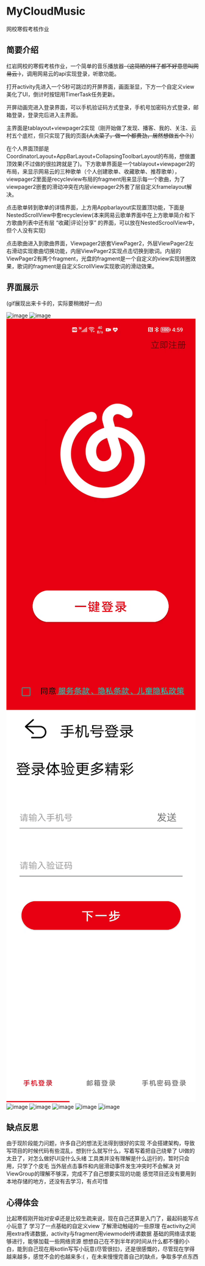 # MyCloudMusic
网校寒假考核作业

## 简要介绍

红岩网校的寒假考核作业，一个简单的音乐播放器~~（这简陋的样子都不好意思叫网易云 ）~~，调用网易云的api实现登录，听歌功能。

打开activity先进入一个5秒可跳过的开屏界面，画面渐显，下方一个自定义view美化了UI，倒计时按钮用TimerTask任务更新。

开屏动画完进入登录界面，可以手机验证码方式登录，手机号加密码方式登录，邮箱登录，登录完后进入主界面。

主界面是tablayout+viewpager2实现（刚开始做了发现、播客、我的、关注、云村五个底栏，但只实现了我的页面~~(人太菜了，做一个都费劲，居然想做五个？)~~）

在个人界面顶部是CoordinatorLayout+AppBarLayout+CollapsingToolbarLayout的布局，想做置顶效果(不过做的很拉跨就是了)。下方歌单界面是一个tablayout+viewpager2的布局，来显示网易云的三种歌单（个人创建歌单、收藏歌单、推荐歌单），viewpager2里面是recycleview布局的fragment用来显示每一个歌曲，为了viewpager2嵌套的滑动冲突在内层viewpager2外套了层自定义framelayout解决。

点击歌单转到歌单的详情界面，上方用Appbarlayout实现置顶功能，下面是NestedScrollView中套recycleview(本来网易云歌单界面中在上方歌单简介和下方歌曲列表中还有层 “收藏|评论|分享” 的界面，可以放在NestedScroolView中，但个人没有实现)

点击歌曲进入到歌曲界面，Viewpager2嵌套ViewPager2，外层ViewPager2左右滑动实现歌曲切换功能，内层ViewPager2实现点击切换到歌词。内层的ViewPager2有两个fragment，光盘的fragment是一个自定义的view实现转圈效果，歌词的fragment是自定义ScrollView实现歌词的滑动效果。
## 界面展示
(gif展现出来卡卡的，实际要稍微好一点)

![image](https://github.com/18445/MyCloudMusic/blob/master/image/open4.gif)
![image](https://github.com/18445/MyCloudMusic/blob/master/image/open3.gif)
![image](https://github.com/18445/MyCloudMusic/blob/master/image/open2.gif)
![image](https://github.com/18445/MyCloudMusic/blob/master/image/open1.gif)
![image](https://github.com/18445/MyCloudMusic/blob/master/image/home1.gif)
![image](https://github.com/18445/MyCloudMusic/blob/master/image/home3.gif)
![image](https://github.com/18445/MyCloudMusic/blob/master/image/disk3.gif)
![image](https://github.com/18445/MyCloudMusic/blob/master/image/disk2.gif)
![image](https://github.com/18445/MyCloudMusic/blob/master/image/disk1.gif)

## 缺点反思
由于现阶段能力问题，许多自己的想法无法得到很好的实现
不会搭建架构，导致写项目的时候代码有些混乱，想到什么就写什么，写着写着把自己绕晕了
UI做的太丑了，对怎么做好UI没什么头绪
工具类并没有理解是什么运行的，暂时只会用，只学了个皮毛
当外层点击事件和内层滑动事件发生冲突时不会解决
对ViewGroup的理解不够深，完成不了自己想要实现的功能
感觉项目还没有要用到本地存储的地方，还没有去学习，有点可惜
## 心得体会
比起寒假刚开始对安卓还是比较生疏来说，现在自己还算是入门了，最起码能写点小玩意了
学习了一点基础的自定义view
了解滑动触碰的一些原理
在activity之间用extra传递数据，activity与fragment用viewmodel传递数据
基础的网络请求能够进行，能够加载一些网络资源
想想自己在不到半年的时间从什么都不懂的小白，能到自己现在用kotlin写写小玩意(尽管很拉)，还是很感慨的，尽管现在学得越来越多，感觉不会的也越来多:( ，在未来慢慢完善自己的缺点，争取多学点东西
